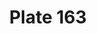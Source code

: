 ---
pid: '163'
an: '8'
title: Plate 163
rev_year: 
_date: 
caption: Intérieur d'Appartement.
translation: Apartment Interior.
student: Jodi Mikesell
keywords: 
permalink: /plates/163/
layout: plate-page
---